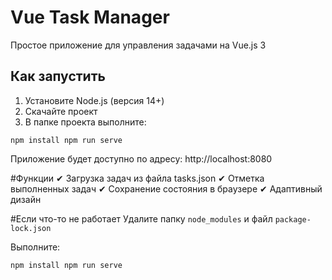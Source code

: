 # Vue Task Manager

Простое приложение для управления задачами на Vue.js 3

## Как запустить

1. Установите Node.js (версия 14+)
2. Скачайте проект
3. В папке проекта выполните:

`npm install
npm run serve`

Приложение будет доступно по адресу:
http://localhost:8080

#Функции
✔ Загрузка задач из файла tasks.json
✔ Отметка выполненных задач
✔ Сохранение состояния в браузере
✔ Адаптивный дизайн

#Если что-то не работает
Удалите папку `node_modules` и файл `package-lock.json`

Выполните:

`npm install
npm run serve`
